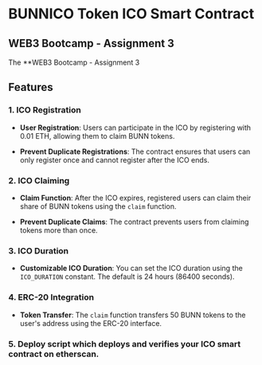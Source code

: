 # BUNNICO Token ICO Smart Contract

## WEB3 Bootcamp - Assignment 3

The **WEB3 Bootcamp - Assignment 3

## Features

### 1. ICO Registration

- **User Registration**: Users can participate in the ICO by registering with 0.01 ETH, allowing them to claim BUNN tokens.

- **Prevent Duplicate Registrations**: The contract ensures that users can only register once and cannot register after the ICO ends.

### 2. ICO Claiming

- **Claim Function**: After the ICO expires, registered users can claim their share of BUNN tokens using the `claim` function.

- **Prevent Duplicate Claims**: The contract prevents users from claiming tokens more than once.

### 3. ICO Duration

- **Customizable ICO Duration**: You can set the ICO duration using the `ICO_DURATION` constant. The default is 24 hours (86400 seconds).

### 4. ERC-20 Integration

- **Token Transfer**: The `claim` function transfers 50 BUNN tokens to the user's address using the ERC-20 interface.

### 5. Deploy script which deploys and verifies your ICO smart contract on etherscan.
